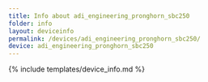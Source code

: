 ```yaml
---
title: Info about adi_engineering_pronghorn_sbc250
folder: info
layout: deviceinfo
permalink: /devices/adi_engineering_pronghorn_sbc250/
device: adi_engineering_pronghorn_sbc250
---
```

{% include templates/device_info.md %}

